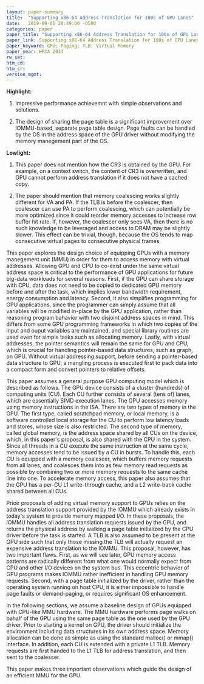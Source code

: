 ```yaml
---
layout: paper-summary
title:  "Supporting x86-64 Address Translation for 100s of GPU Lanes"
date:   2019-09-05 20:49:00 -0500
categories: paper
paper_title: "Supporting x86-64 Address Translation for 100s of GPU Lanes"
paper_link: Supporting x86-64 Address Translation for 100s of GPU Lanes
paper_keyword: GPU; Paging; TLB; Virtual Memory
paper_year: HPCA 2014
rw_set: 
htm_cd: 
htm_cr: 
version_mgmt: 
---
```


**Highlight:**

1. Impressive performance achievemnt with simple observations and solutions. 

2. The design of sharing the page table is a significant improvement over IOMMU-based, separate page table design.
   Page faults can be handled by the OS in the address space of the GPU driver without modifying the memory
   manegement part of the OS.

**Lowlight:**

1. This paper does not mention how the CR3 is obtained by the GPU. For example, on a context switch, the content of
   CR3 is overwritten, and GPU cannot perform address translation if it does not have a cached copy. 

2. The paper should mention that memory coalescing works slightly different for VA and PA. If the TLB is before the 
   coalescer, then coalescer can use PA to perform coalescing, which can potentially be more optimized since it 
   could reorder memory accesses to increase row buffer hit rate. If, however, the coalescer only sees VA, then there
   is no such knowledge to be leveraged and access to DRAM may be slightly slower. This effect can be trivial, though,
   because the OS tends to map consecutive virtual pages to consecutive physical frames.


This paper explores the design choice of equipping GPUs with a memory manegement unit (MMU) in order for them to access
memory with virtual addresses. Allowing GPU and CPU to co-exist under the same virtual address space is critical to
the performance of GPU applications for future big-data workloads for several reasons. First, if the GPU can share storage
with CPU, data does not need to be copied to dedicated GPU memory before and after the task, which implies lower bandwidth
requirement, energy consumption and latency. Second, it also simplifies programming for GPU applications, since the programmer
can simply assume that all variables will be modified in-place by the GPU application, rather than reasoning program bahavior
with two disjoint address spaces in mind. This differs from some GPU programming
frameworks in which two copies of the input and ouput variables are maintained, and special library routines are used even
for simple tasks such as allocating memory. Lastly, with virtual addresses, the pointer
semantics will remain the same for GPU and CPU, which is crucial for handling pointer-based data structures, such as graph, 
on GPU. Without virtual addressing support, before sending a pointer-based data structure to GPU, a mangling process is 
executed first to pack data into a compact form and convert pointers to relative offsets. 

This paper assumes a general purpose GPU computing model which is described as follows. The GPU device consists of a cluster 
(hundreds) of computing units (CU). Each CU further consists of several (tens of) lanes, which are essentially SIMD execution 
lanes. The GPU accesses memory using memory instructions in the ISA. There are two types of memory in the GPU. The first type,
called scratchpad memory, or local memory, is a software controlled local storage for the CU to perform low latency loads
and stores, whose size is also restricted. The second type of memory, called global memory, is the address space shared
by all CUs on the device, which, in this paper's proposal, is also shared with the CPU in the system. Since all threads in
a CU execute the same instruction at the same cycle, memory accesses tend to be issued by a CU in bursts. To handle this,
each CU is equipped with a memory coalescer, which buffers memory requests from all lanes, and coalesces them into as few 
memory read requests as possible by combining two or more memory requests to the same cache line into one. To accelerate memory
access, this paper also assumes that the GPU has a per-CU L1 write-through cache, and a L2 write-back cache shared between 
all CUs.

Prioir proposals of adding virtual memory support to GPUs relies on the address translation support provided by the IOMMU
which already exists in today's system to provide memory mapped I/O. In these proposals, the IOMMU handles all address 
translation requests issued by the GPU, and returns the physical address by walking a page table initialized by the CPU
driver before the task is started. A TLB is also assumed to be present at the GPU side such that only those missing the 
TLB will actually request an expensive address translation to the IOMMU. This proposal, however, has two important flaws.
First, as we will see later, GPU memory access patterns are radically different from what one would normally expect from CPU
and other I/O devices on the system bus. This eccentric behavior of GPU programs makes IOMMU rather inefficient in handling
GPU memory requests. Second, with a page table initialized by the driver, rather than the operating system running on 
host CPU, it is either impossible to handle page faults or demand-paging, or requires significant OS enhancement.

In the following sections, we assume a baseline design of GPUs equipped with CPU-like MMU hardware. The MMU hardware
performs page walks on bahalf of the GPU using the same page table as the one used by the GPU driver. Prior to starting 
a kernel on GPU, the driver should initialize the environment including data structures in its own address space. Memory
allocation can be done as simple as using the standard malloc() or mmap() interface. In addition, each CU is extended with
a private L1 TLB. Memory requests are first handed to the L1 TLB for address translation, and then sent to the coalescer.

This paper makes three important observations which guide the design of an efficient MMU for the GPU.